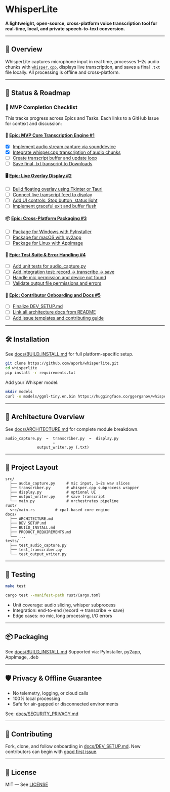 # WhisperLite

**A lightweight, open-source, cross-platform voice transcription tool for real-time, local, and private speech-to-text conversion.**

---

## 🚀 Overview

WhisperLite captures microphone input in real time, processes 1–2s audio chunks with [`whisper.cpp`](https://github.com/ggerganov/whisper.cpp), displays live transcription, and saves a final `.txt` file locally. All processing is offline and cross-platform.

---

## 🔧 Status & Roadmap

### 🔄 MVP Completion Checklist

This tracks progress across Epics and Tasks. Each links to a GitHub Issue for context and discussion:

#### 🎯 [Epic: MVP Core Transcription Engine #1](https://github.com/aporb/whisperlite/issues/1)
- [x] [Implement audio stream capture via sounddevice](https://github.com/aporb/whisperlite/issues/6)
- [x] [Integrate whisper.cpp transcription of audio chunks](https://github.com/aporb/whisperlite/issues/7)
- [ ] [Create transcript buffer and update loop](https://github.com/aporb/whisperlite/issues/8)
- [ ] [Save final .txt transcript to Downloads](https://github.com/aporb/whisperlite/issues/9)

#### 🖥️ [Epic: Live Overlay Display #2](https://github.com/aporb/whisperlite/issues/2)
- [ ] [Build floating overlay using Tkinter or Tauri](https://github.com/aporb/whisperlite/issues/10)
- [ ] [Connect live transcript feed to display](https://github.com/aporb/whisperlite/issues/11)
- [ ] [Add UI controls: Stop button, status light](https://github.com/aporb/whisperlite/issues/12)
- [ ] [Implement graceful exit and buffer flush](https://github.com/aporb/whisperlite/issues/13)

#### 📦 [Epic: Cross-Platform Packaging #3](https://github.com/aporb/whisperlite/issues/3)
- [ ] [Package for Windows with PyInstaller](https://github.com/aporb/whisperlite/issues/14)
- [ ] [Package for macOS with py2app](https://github.com/aporb/whisperlite/issues/15)
- [ ] [Package for Linux with AppImage](https://github.com/aporb/whisperlite/issues/16)

#### 🧪 [Epic: Test Suite & Error Handling #4](https://github.com/aporb/whisperlite/issues/4)
- [ ] [Add unit tests for audio_capture.py](https://github.com/aporb/whisperlite/issues/17)
- [ ] [Add integration test: record → transcribe → save](https://github.com/aporb/whisperlite/issues/18)
- [ ] [Handle mic permission and device not found](https://github.com/aporb/whisperlite/issues/19)
- [ ] [Validate output file permissions and errors](https://github.com/aporb/whisperlite/issues/20)

#### 🧭 [Epic: Contributor Onboarding and Docs #5](https://github.com/aporb/whisperlite/issues/5)
- [ ] [Finalize DEV_SETUP.md](https://github.com/aporb/whisperlite/issues/21)
- [ ] [Link all architecture docs from README](https://github.com/aporb/whisperlite/issues/22)
- [ ] [Add issue templates and contributing guide](https://github.com/aporb/whisperlite/issues/23)

---

## 🛠️ Installation

See [docs/BUILD_INSTALL.md](docs/BUILD_INSTALL.md) for full platform-specific setup.

```bash
git clone https://github.com/aporb/whisperlite.git
cd whisperlite
pip install -r requirements.txt
````

Add your Whisper model:

```bash
mkdir models
curl -o models/ggml-tiny.en.bin https://huggingface.co/ggerganov/whisper.cpp/resolve/main/models/ggml-tiny.en.bin
```

---

## 🧠 Architecture Overview

See [docs/ARCHITECTURE.md](docs/ARCHITECTURE.md) for complete module breakdown.

```text
audio_capture.py  →  transcriber.py  →  display.py
                     ↓
              output_writer.py (.txt)
```

---

## 📁 Project Layout

```text
src/
  ├── audio_capture.py     # mic input, 1–2s wav slices
  ├── transcriber.py       # whisper.cpp subprocess wrapper
  ├── display.py           # optional UI
  ├── output_writer.py     # save transcript
  └── main.py              # orchestrates pipeline
rust/
  src/main.rs         # cpal-based core engine
docs/
  ├── ARCHITECTURE.md
  ├── DEV_SETUP.md
  ├── BUILD_INSTALL.md
  ├── PRODUCT_REQUIREMENTS.md
  └── ...
tests/
  ├── test_audio_capture.py
  ├── test_transcriber.py
  └── test_output_writer.py
```

---

## 🧪 Testing

```bash
make test

cargo test --manifest-path rust/Cargo.toml
```

* Unit coverage: audio slicing, whisper subprocess
* Integration: end-to-end (record → transcribe → save)
* Edge cases: no mic, long processing, I/O errors

---

## 📦 Packaging

See [docs/BUILD\_INSTALL.md](docs/BUILD_INSTALL.md)
Supported via: PyInstaller, py2app, AppImage, .deb

---

## 🛡️ Privacy & Offline Guarantee

* No telemetry, logging, or cloud calls
* 100% local processing
* Safe for air-gapped or disconnected environments

See: [docs/SECURITY\_PRIVACY.md](docs/SECURITY_PRIVACY.md)

---

## 🤝 Contributing

Fork, clone, and follow onboarding in [docs/DEV\_SETUP.md](docs/DEV_SETUP.md).
New contributors can begin with [good first issue](https://github.com/aporb/whisperlite/issues?q=is%3Aissue+is%3Aopen+label%3A%22good+first+issue%22).

---

## 📜 License

MIT — See [LICENSE](LICENSE)
